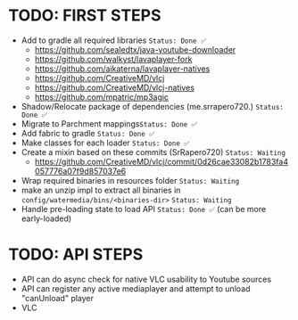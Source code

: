# TODO: FIRST STEPS
- Add to gradle all required libraries ``Status: Done ✅``
  - https://github.com/sealedtx/java-youtube-downloader
  - https://github.com/walkyst/lavaplayer-fork
  - https://github.com/aikaterna/lavaplayer-natives
  - https://github.com/CreativeMD/vlcj
  - https://github.com/CreativeMD/vlcj-natives
  - https://github.com/mpatric/mp3agic
- Shadow/Relocate package of dependencies (me.srrapero720.<library-name>) ``Status: Done ✅``
- Migrate to Parchment mappings``Status: Done ✅``
- Add fabric to gradle ``Status: Done ✅``
- Make classes for each loader ``Status: Done ✅``
- Create a mixin based on these commits (SrRapero720) ``Status: Waiting``
  - https://github.com/CreativeMD/vlcj/commit/0d26cae33082b1783fa4057776a07f9d857037e6
- Wrap required binaries in resources folder ``Status: Waiting``
- make an unzip impl to extract all binaries in ``config/watermedia/bins/<binaries-dir>`` ``Status: Waiting``
- Handle pre-loading state to load API ``Status: Done ✅`` (can be more early-loaded)

# TODO: API STEPS
- API can do async check for native VLC usability to Youtube sources
- API can register any active mediaplayer and attempt to unload "canUnload" player
- VLC 